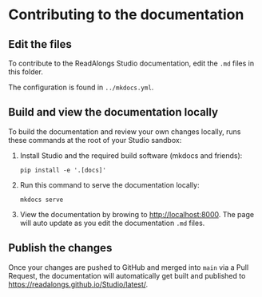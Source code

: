 # Contributing to the documentation

## Edit the files

To contribute to the ReadAlongs Studio documentation, edit the `.md` files in
this folder.

The configuration is found in `../mkdocs.yml`.

## Build and view the documentation locally

To build the documentation and review your own changes locally, runs these
commands at the root of your Studio sandbox:

1. Install Studio and the required build software (mkdocs and friends):

       pip install -e '.[docs]'

2. Run this command to serve the documentation locally:

       mkdocs serve

3. View the documentation by browing to <http://localhost:8000>.
The page will auto update as you edit the documentation `.md` files.

## Publish the changes

Once your changes are pushed to GitHub and merged into `main` via a Pull
Request, the documentation will automatically get built and published to
<https://readalongs.github.io/Studio/latest/>.
